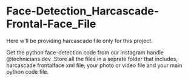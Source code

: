 # Face-Detection_Harcascade-Frontal-Face_File

Here w'll be providing harcascade file only for this project.

Get the python face-detection code from our instagram handle @technicians.dev .Store all the files in a seprate folder that includes, harcascade frontalface xml file, your photo or video file and your main python code file.

